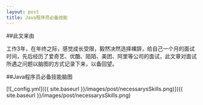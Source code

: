 ```yaml
---
layout: post
title: Java程序员必备技能
---
```

##此文来由

工作3年，在年终之际，感觉成长受限，毅然决然选择裸辞，给自己一个月的面试时间，先后经历了爱奇艺、优酷、陌陌、美团、阿里等公司的面试，此文章对面试所遇之问题以脑图的方式记录下来，以备回望。

##Java程序员必备技能脑图

[![_config.yml]({{ site.baseurl }}/images/post/necessarysSkills.png)]({{ site.baseurl }}/images/post/necessarysSkills.png)